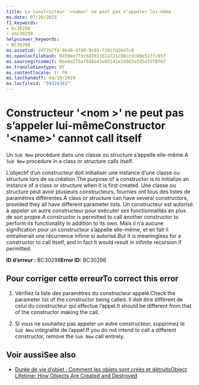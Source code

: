```yaml
---
title: Le constructeur '<name>' ne peut pas s'appeler lui-même
ms.date: 07/20/2015
f1_keywords:
- bc30298
- vbc30298
helpviewer_keywords:
- BC30298
ms.assetid: 2d77b7f4-0640-4f89-9c65-f101fd2847c0
ms.openlocfilehash: 8459ee7fec6d761161a721c88ccdc88e513fc95f
ms.sourcegitcommit: 0be8a279af6d8a43e03141e349d3efd5d35f8767
ms.translationtype: HT
ms.contentlocale: fr-FR
ms.lasthandoff: 04/18/2019
ms.locfileid: "59324381"
---
```

# <a name="constructor-name-cannot-call-itself"></a><span data-ttu-id="04a3b-102">Constructeur '\<nom >' ne peut pas s’appeler lui-même</span><span class="sxs-lookup"><span data-stu-id="04a3b-102">Constructor '\<name>' cannot call itself</span></span>
<span data-ttu-id="04a3b-103">Un `Sub New` procédure dans une classe ou structure s’appelle elle-même.</span><span class="sxs-lookup"><span data-stu-id="04a3b-103">A `Sub New` procedure in a class or structure calls itself.</span></span>  
  
 <span data-ttu-id="04a3b-104">L’objectif d’un constructeur doit initialiser une instance d’une classe ou structure lors de sa création.</span><span class="sxs-lookup"><span data-stu-id="04a3b-104">The purpose of a constructor is to initialize an instance of a class or structure when it is first created.</span></span> <span data-ttu-id="04a3b-105">Une classe ou structure peut avoir plusieurs constructeurs, fournies ont tous des listes de paramètres différentes.</span><span class="sxs-lookup"><span data-stu-id="04a3b-105">A class or structure can have several constructors, provided they all have different parameter lists.</span></span> <span data-ttu-id="04a3b-106">Un constructeur est autorisé à appeler un autre constructeur pour exécuter ses fonctionnalités en plus de son propre.</span><span class="sxs-lookup"><span data-stu-id="04a3b-106">A constructor is permitted to call another constructor to perform its functionality in addition to its own.</span></span> <span data-ttu-id="04a3b-107">Mais il n’a aucune signification pour un constructeur s’appelle elle-même, et en fait il entraînerait une récurrence infinie si autorisé.</span><span class="sxs-lookup"><span data-stu-id="04a3b-107">But it is meaningless for a constructor to call itself, and in fact it would result in infinite recursion if permitted.</span></span>  
  
 <span data-ttu-id="04a3b-108">**ID d’erreur :** BC30298</span><span class="sxs-lookup"><span data-stu-id="04a3b-108">**Error ID:** BC30298</span></span>  
  
## <a name="to-correct-this-error"></a><span data-ttu-id="04a3b-109">Pour corriger cette erreur</span><span class="sxs-lookup"><span data-stu-id="04a3b-109">To correct this error</span></span>  
  
1. <span data-ttu-id="04a3b-110">Vérifiez la liste des paramètres du constructeur appelé.</span><span class="sxs-lookup"><span data-stu-id="04a3b-110">Check the parameter list of the constructor being called.</span></span> <span data-ttu-id="04a3b-111">Il doit être différent de celui du constructeur qui effectue l’appel.</span><span class="sxs-lookup"><span data-stu-id="04a3b-111">It should be different from that of the constructor making the call.</span></span>  
  
2. <span data-ttu-id="04a3b-112">Si vous ne souhaitez pas appeler un autre constructeur, supprimez le `Sub New` intégralité de l’appel.</span><span class="sxs-lookup"><span data-stu-id="04a3b-112">If you do not intend to call a different constructor, remove the `Sub New` call entirely.</span></span>  
  
## <a name="see-also"></a><span data-ttu-id="04a3b-113">Voir aussi</span><span class="sxs-lookup"><span data-stu-id="04a3b-113">See also</span></span>

- [<span data-ttu-id="04a3b-114">Durée de vie d’objet : Comment les objets sont créés et détruits</span><span class="sxs-lookup"><span data-stu-id="04a3b-114">Object Lifetime: How Objects Are Created and Destroyed</span></span>](../../../visual-basic/programming-guide/language-features/objects-and-classes/object-lifetime-how-objects-are-created-and-destroyed.md)
